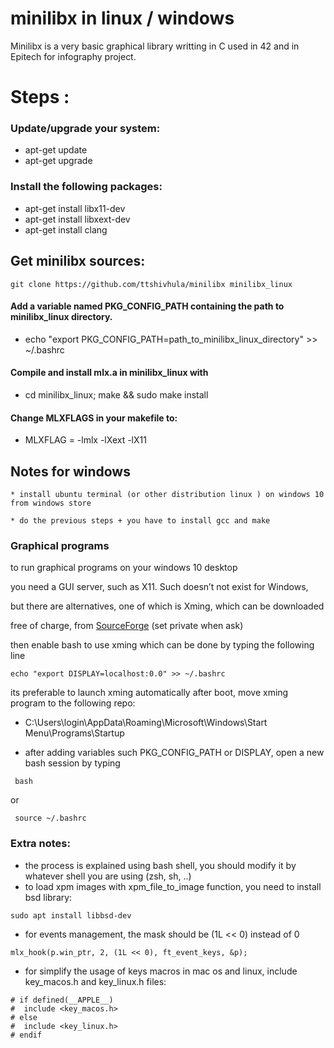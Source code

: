 # minilibx in linux / windows
Minilibx is a very basic graphical library writting in C used in 42
and in Epitech for infography project.
# Steps :

### Update/upgrade your system:

* apt-get update
* apt-get upgrade

### Install the following packages:

* apt-get install libx11-dev
* apt-get install libxext-dev
* apt-get install clang

## Get minilibx sources:
```
git clone https://github.com/ttshivhula/minilibx minilibx_linux
```

#### Add a variable named PKG_CONFIG_PATH containing the path to minilibx_linux directory.

* echo "export PKG_CONFIG_PATH=path_to_minilibx_linux_directory" >> ~/.bashrc

#### Compile and install mlx.a in minilibx_linux with

* cd minilibx_linux; make && sudo make install

#### Change MLXFLAGS in your makefile to:

* MLXFLAG = -lmlx -lXext -lX11

## Notes for windows
```
* install ubuntu terminal (or other distribution linux ) on windows 10 from windows store

* do the previous steps + you have to install gcc and make
```
### Graphical programs

to run graphical programs on your windows 10 desktop

you need a GUI server, such as X11. Such doesn’t not exist for Windows,

but there are alternatives, one of which is Xming, which can be downloaded

free of charge, from [SourceForge](https://sourceforge.net/projects/xming/) (set private when ask)

then enable bash to use xming which can be done by typing the following line

```
echo "export DISPLAY=localhost:0.0" >> ~/.bashrc
```

its preferable to launch xming automatically after boot, move xming program to the following repo:

* C:\Users\login\AppData\Roaming\Microsoft\Windows\Start Menu\Programs\Startup


- after adding variables such PKG_CONFIG_PATH or DISPLAY, open a new bash session by typing
```
 bash
```
or
```
 source ~/.bashrc
```
### Extra notes:
* the process is explained using bash shell, you should modify it by whatever shell you are using (zsh, sh, ..)
* to load xpm images with xpm_file_to_image function, you need to install bsd library:
```
sudo apt install libbsd-dev
```
* for events management, the mask should be (1L << 0) instead of 0
```
mlx_hook(p.win_ptr, 2, (1L << 0), ft_event_keys, &p);
```
* for simplify the usage of keys macros in mac os and linux, include key_macos.h and key_linux.h files:
```
# if defined(__APPLE__)
#  include <key_macos.h>
# else
#  include <key_linux.h>
# endif
```

